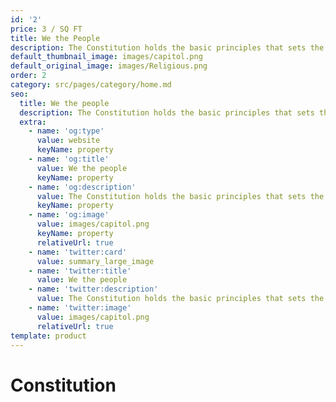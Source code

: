 ```yaml
---
id: '2'
price: 3 / SQ FT
title: We the People
description: The Constitution holds the basic principles that sets the Nation.
default_thumbnail_image: images/capitol.png
default_original_image: images/Religious.png
order: 2
category: src/pages/category/home.md
seo:
  title: We the people
  description: The Constitution holds the basic principles that sets the Nation.
  extra:
    - name: 'og:type'
      value: website
      keyName: property
    - name: 'og:title'
      value: We the people
      keyName: property
    - name: 'og:description'
      value: The Constitution holds the basic principles that sets the Nation.
      keyName: property
    - name: 'og:image'
      value: images/capitol.png
      keyName: property
      relativeUrl: true
    - name: 'twitter:card'
      value: summary_large_image
    - name: 'twitter:title'
      value: We the people
    - name: 'twitter:description'
      value: The Constitution holds the basic principles that sets the Nation.
    - name: 'twitter:image'
      value: images/capitol.png
      relativeUrl: true
template: product
---
```


# Constitution
